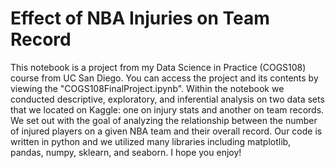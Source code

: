 # Effect of NBA Injuries on Team Record

This notebook is a project from my Data Science in Practice (COGS108) course from UC San Diego. You can access the project and its contents by viewing the "COGS108FinalProject.ipynb". Within the notebook we conducted descriptive, exploratory, and inferential analysis on two data sets that we located on Kaggle: one on injury stats and another on team records. We set out with the goal of analyzing the relationship between the number of injured players on a given NBA team and their overall record. Our code is written in python and we utilized many libraries including matplotlib, pandas, numpy, sklearn, and seaborn. I hope you enjoy!
